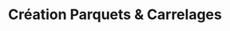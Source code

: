 ---
title: "Création Parquets & Carrelages"
url: /annemasse/creation-parquets-und-carrelages/
shop: Fußböden
---